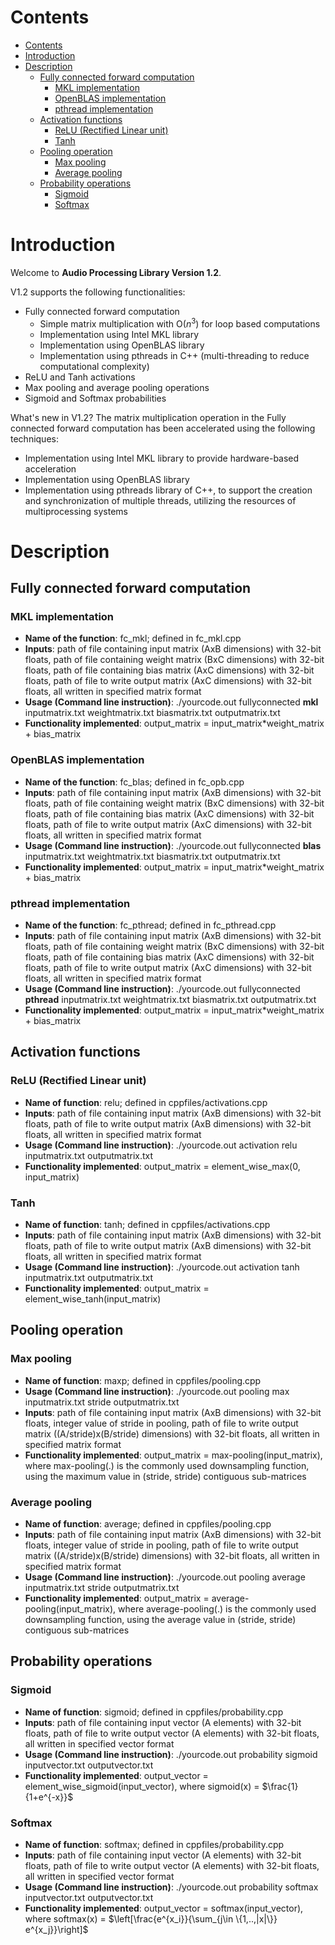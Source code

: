 # Contents
- [Contents](#contents)
- [Introduction](#introduction)
- [Description](#description)
  - [Fully connected forward computation](#fully-connected-forward-computation)
    - [MKL implementation](#mkl-implementation)
    - [OpenBLAS implementation](#openblas-implementation)
    - [pthread implementation](#pthread-implementation)
  - [Activation functions](#activation-functions)
    - [ReLU (Rectified Linear unit)](#relu-rectified-linear-unit)
    - [Tanh](#tanh)
  - [Pooling operation](#pooling-operation)
    - [Max pooling](#max-pooling)
    - [Average pooling](#average-pooling)
  - [Probability operations](#probability-operations)
    - [Sigmoid](#sigmoid)
    - [Softmax](#softmax)

# Introduction
Welcome to **Audio Processing Library Version 1.2**. 

V1.2 supports the following functionalities:
- Fully connected forward computation
  - Simple matrix multiplication with O($n^3$) for loop based computations
  - Implementation using Intel MKL library
  - Implementation using OpenBLAS library 
  - Implementation using pthreads in C++ (multi-threading to reduce computational complexity)
- ReLU and Tanh activations
- Max pooling and average pooling operations
- Sigmoid and Softmax probabilities

What's new in V1.2?
The matrix multiplication operation in the Fully connected forward computation has been accelerated using the following techniques:
- Implementation using Intel MKL library to provide hardware-based acceleration
- Implementation using OpenBLAS library
- Implementation using pthreads library of C++, to support the creation and synchronization of multiple threads, utilizing the resources of multiprocessing systems

# Description
## Fully connected forward computation
### MKL implementation
- **Name of the function**: fc_mkl; defined in fc_mkl.cpp
- **Inputs**: path of file containing input matrix (AxB dimensions) with 32-bit floats, path of file containing weight matrix (BxC dimensions) with 32-bit floats, path of file containing bias matrix (AxC dimensions) with 32-bit floats, path of file to write output matrix (AxC dimensions) with 32-bit floats, all written in specified matrix format
- **Usage (Command line instruction)**: ./yourcode.out fullyconnected **mkl** inputmatrix.txt weightmatrix.txt biasmatrix.txt outputmatrix.txt 
- **Functionality implemented**: output_matrix = input_matrix*weight_matrix + bias_matrix

### OpenBLAS implementation
- **Name of the function**: fc_blas; defined in fc_opb.cpp
- **Inputs**: path of file containing input matrix (AxB dimensions) with 32-bit floats, path of file containing weight matrix (BxC dimensions) with 32-bit floats, path of file containing bias matrix (AxC dimensions) with 32-bit floats, path of file to write output matrix (AxC dimensions) with 32-bit floats, all written in specified matrix format
- **Usage (Command line instruction)**: ./yourcode.out fullyconnected **blas** inputmatrix.txt weightmatrix.txt biasmatrix.txt outputmatrix.txt 
- **Functionality implemented**: output_matrix = input_matrix*weight_matrix + bias_matrix

### pthread implementation
- **Name of the function**: fc_pthread; defined in fc_pthread.cpp
- **Inputs**: path of file containing input matrix (AxB dimensions) with 32-bit floats, path of file containing weight matrix (BxC dimensions) with 32-bit floats, path of file containing bias matrix (AxC dimensions) with 32-bit floats, path of file to write output matrix (AxC dimensions) with 32-bit floats, all written in specified matrix format
- **Usage (Command line instruction)**: ./yourcode.out fullyconnected **pthread** inputmatrix.txt weightmatrix.txt biasmatrix.txt outputmatrix.txt 
- **Functionality implemented**: output_matrix = input_matrix*weight_matrix + bias_matrix

## Activation functions
### ReLU (Rectified Linear unit)
- **Name of function**: relu; defined in cppfiles/activations.cpp
- **Inputs**: path of file containing input matrix (AxB dimensions) with 32-bit floats, path of file to write output matrix (AxB dimensions) with 32-bit floats, all written in specified matrix format
- **Usage  (Command line instruction)**: ./yourcode.out activation relu inputmatrix.txt outputmatrix.txt
- **Functionality implemented**: output_matrix = element_wise_max(0, input_matrix)

### Tanh 
- **Name of function**: tanh; defined in cppfiles/activations.cpp
- **Inputs**: path of file containing input matrix (AxB dimensions) with 32-bit floats, path of file to write output matrix (AxB dimensions) with 32-bit floats, all written in specified matrix format
- **Usage  (Command line instruction)**: ./yourcode.out activation tanh inputmatrix.txt outputmatrix.txt
- **Functionality implemented**: output_matrix = element_wise_tanh(input_matrix)

## Pooling operation
### Max pooling
- **Name of function**: maxp; defined in cppfiles/pooling.cpp
- **Usage  (Command line instruction)**: ./yourcode.out pooling max inputmatrix.txt stride outputmatrix.txt
- **Inputs**: path of file containing input matrix (AxB dimensions) with 32-bit floats, integer value of stride in pooling, path of file to write output matrix ((A/stride)x(B/stride) dimensions) with 32-bit floats, all written in specified matrix format
- **Functionality implemented**: output_matrix = max-pooling(input_matrix), where max-pooling(.) is the commonly used downsampling function, using the maximum value in (stride, stride) contiguous sub-matrices

### Average pooling
- **Name of function**: average; defined in cppfiles/pooling.cpp
- **Inputs**: path of file containing input matrix (AxB dimensions) with 32-bit floats, integer value of stride in pooling, path of file to write output matrix ((A/stride)x(B/stride) dimensions) with 32-bit floats, all written in specified matrix format
- **Usage  (Command line instruction)**: ./yourcode.out pooling average inputmatrix.txt stride outputmatrix.txt
- **Functionality implemented**: output_matrix = average-pooling(input_matrix), where average-pooling(.) is the commonly used downsampling function, using the average value in (stride, stride) contiguous sub-matrices

## Probability operations
### Sigmoid
- **Name of function**: sigmoid; defined in cppfiles/probability.cpp
- **Inputs**: path of file containing input vector (A elements) with 32-bit floats, path of file to write output vector (A elements) with 32-bit floats, all written in specified vector format
- **Usage  (Command line instruction)**: ./yourcode.out probability sigmoid inputvector.txt outputvector.txt
- **Functionality implemented**: output_vector = element_wise_sigmoid(input_vector), where sigmoid(x) = $\frac{1}{1+e^{-x}}$

### Softmax
- **Name of function**: softmax; defined in cppfiles/probability.cpp
- **Inputs**: path of file containing input vector (A elements) with 32-bit floats, path of file to write output vector (A elements) with 32-bit floats, all written in specified vector format
- **Usage  (Command line instruction)**: ./yourcode.out probability softmax inputvector.txt outputvector.txt
- **Functionality implemented**: output_vector = softmax(input_vector), where softmax(x) = $\left[\frac{e^{x_i}}{\sum_{j\in \{1,..,|x|\}} e^{x_j}}\right]$